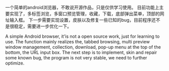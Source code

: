 一个简单的android浏览器，不敢说开源作品，只是仅供学习使用。
目前功能上主要实现了，多标签浏览，多窗口预览管理，收藏，下载，底部弹出菜单，顶部的网址输入框。
下一步需要实现设置，皮肤以及修复一些已知的bug，目前程序还不是很稳定，需要进一步优化一下。

A simple Android browser, it'is not a open source work, just for learning to use. The function mainly realizes the, tabbed browsing, multi preview window management, collection, download, pop-up menu at the top of the bottom, the URL input box. The next step is to implement, skin and repair some known bug, the program is not very stable, we need to further optimize.
